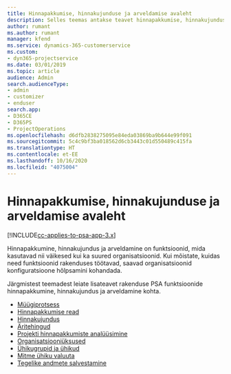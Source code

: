```yaml
---
title: Hinnapakkumise, hinnakujunduse ja arveldamise avaleht
description: Selles teemas antakse teavet hinnapakkumise, hinnakujunduse ja arveldamise kohta.
author: rumant
ms.author: rumant
manager: kfend
ms.service: dynamics-365-customerservice
ms.custom:
- dyn365-projectservice
ms.date: 03/01/2019
ms.topic: article
audience: Admin
search.audienceType:
- admin
- customizer
- enduser
search.app:
- D365CE
- D365PS
- ProjectOperations
ms.openlocfilehash: d6dfb2838275095e84eda03869ba9b644e99f091
ms.sourcegitcommit: 5c4c9bf3ba018562d6cb3443c01d550489c415fa
ms.translationtype: HT
ms.contentlocale: et-EE
ms.lasthandoff: 10/16/2020
ms.locfileid: "4075004"
---
```

# <a name="quoting-pricing-and-billing-home-page"></a>Hinnapakkumise, hinnakujunduse ja arveldamise avaleht

[!INCLUDE[cc-applies-to-psa-app-3.x](../includes/cc-applies-to-psa-app-3x.md)]

Hinnapakkumine, hinnakujundus ja arveldamine on funktsioonid, mida kasutavad nii väikesed kui ka suured organisatsioonid. Kui mõistate, kuidas need funktsioonid rakenduses töötavad, saavad organisatsioonid konfiguratsioone hõlpsamini kohandada.

Järgmistest teemadest leiate lisateavet rakenduse PSA funktsioonide hinnapakkumine, hinnakujundus ja arveldamine kohta.

- [Müügiprotsess](basic-sales-process.md)
- [Hinnapakkumise read](basic-quote-lines.md)
- [Hinnakujundus](basic-pricing.md)
- [Äritehingud](basic-business-transactions.md)
- [Projekti hinnapakkumiste analüüsimine](basic-analyzing-quotes.md)
- [Organisatsiooniüksused](advanced-organizational.md)
- [Ühikugrupid ja ühikud](advanced-units.md)
- [Mitme ühiku valuuta](advanced-currency.md)
- [Tegelike andmete salvestamine](advanced-actuals.md)
